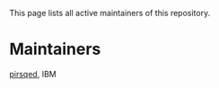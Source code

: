 This page lists all active maintainers of this repository.

# Maintainers
[pirsqed](https://github.com/pirsqed), IBM